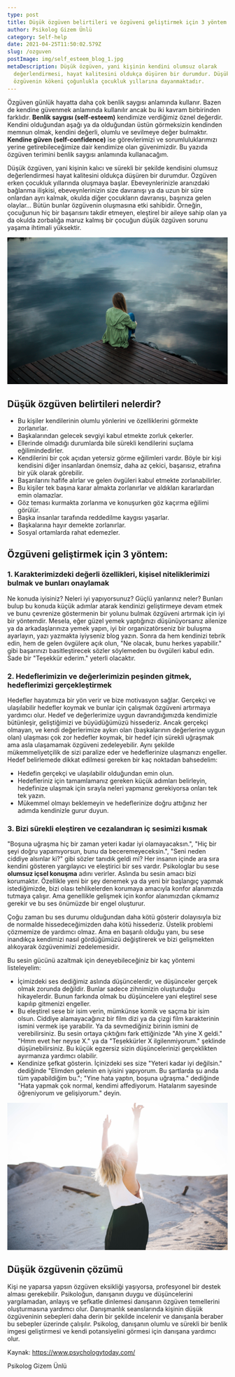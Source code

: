 ```yaml
---
type: post
title: Düşük özgüven belirtileri ve özgüveni geliştirmek için 3 yöntem
author: Psikolog Gizem Ünlü
category: Self-help
date: 2021-04-25T11:50:02.579Z
slug: /ozguven
postImage: img/self_esteem_blog_1.jpg
metaDescription: Düşük özgüven, yani kişinin kendini olumsuz olarak
  değerlendirmesi, hayat kalitesini oldukça düşüren bir durumdur. Düşük
  özgüvenin kökeni çoğunlukla çocukluk yıllarına dayanmaktadır.
---
```

Özgüven günlük hayatta daha çok benlik saygısı anlamında kullanır. Bazen de kendine güvenmek anlamında kullanılır ancak bu iki kavram birbirinden farklıdır. **Benlik saygısı (self-esteem)** kendimize verdiğimiz öznel değerdir. Kendini olduğundan aşağı ya da olduğundan üstün görmeksizin kendinden memnun olmak, kendini değerli, olumlu ve sevilmeye değer bulmaktır. **Kendine güven (self-confidence)** ise görevlerimizi ve sorumluluklarımızı yerine getirebileceğimize dair kendimize olan güvenimizdir. Bu yazıda özgüven terimini benlik saygısı anlamında kullanacağım.

Düşük özgüven, yani kişinin kalıcı ve sürekli bir şekilde kendisini olumsuz değerlendirmesi hayat kalitesini oldukça düşüren bir durumdur. Özgüven erken çocukluk yıllarında oluşmaya başlar. Ebeveynlerinizle aranızdaki bağlanma ilişkisi, ebeveynlerinizin size davranışı ya da uzun bir süre onlardan ayrı kalmak, okulda diğer çocukların davranışı, başınıza gelen olaylar... Bütün bunlar özgüvenin oluşmasına etki sahibidir. Örneğin, çocuğunun hiç bir başarısını takdir etmeyen, eleştirel bir aileye sahip olan ya da okulda zorbalığa maruz kalmış bir çocuğun düşük özgüven sorunu yaşama ihtimali yüksektir.



![](img/self_esteem_blog_1.jpg)

## Düşük özgüven belirtileri nelerdir?

* Bu kişiler kendilerinin olumlu yönlerini ve özelliklerini görmekte zorlanırlar.
* Başkalarından gelecek sevgiyi kabul etmekte zorluk çekerler.
* Ellerinde olmadığı durumlarda bile sürekli kendilerini suçlama eğilimindedirler.
* Kendilerini bir çok açıdan yetersiz görme eğilimleri vardır. Böyle bir kişi kendisini diğer insanlardan önemsiz, daha az çekici, başarısız, etrafına bir yük olarak görebilir.
* Başarılarını hafife alırlar ve gelen övgüleri kabul etmekte zorlanabilirler.
* Bu kişiler tek başına karar almakta zorlanırlar ve aldıkları kararlardan emin olamazlar.
* Göz teması kurmakta zorlanma ve konuşurken göz kaçırma eğilimi görülür.
* Başka insanlar tarafında reddedilme kaygısı yaşarlar.
* Başkalarına hayır demekte zorlanırlar.
* Sosyal ortamlarda rahat edemezler.

## Özgüveni geliştirmek için 3 yöntem:

### 1. **Karakterimizdeki değerli özellikleri, kişisel niteliklerimizi bulmak ve bunları onaylamak**

Ne konuda iyisiniz? Neleri iyi yapıyorsunuz? Güçlü yanlarınız neler? Bunları bulup bu konuda küçük adımlar atarak kendinizi geliştirmeye devam etmek ve bunu çevrenize göstermenin bir yolunu bulmak özgüveni artırmak için iyi bir yöntemdir. Mesela, eğer güzel yemek yaptığınızı düşünüyorsanız ailenize ya da arkadaşlarınıza yemek yapın, iyi bir organizatörseniz bir buluşma ayarlayın, yazı yazmakta iyiyseniz blog yazın. Sonra da hem kendinizi tebrik edin, hem de gelen övgülere açık olun, "Ne olacak, bunu herkes yapabilir." gibi başarınızı basitleştirecek sözler söylemeden bu övgüleri kabul edin. Sade bir "Teşekkür ederim." yeterli olacaktır.

### 2. **Hedeflerimizin ve değerlerimizin peşinden gitmek, hedeflerimizi gerçekleştirmek**

Hedefler hayatımıza bir yön verir ve bize motivasyon sağlar. Gerçekçi ve ulaşılabilir hedefler koymak ve bunlar için çalışmak özgüveni artırmaya yardımcı olur. Hedef ve değerlerimize uygun davrandığımızda kendimizle bütünleşir, geliştiğimizi ve büyüdüğümüzü hissederiz. Ancak gerçekçi olmayan, ve kendi değerlerimize aykırı olan (başkalarının değerlerine uygun olan) ulaşması çok zor hedefler koymak, bir hedef için sürekli uğraşmak ama asla ulaşamamak özgüveni zedeleyebilir. Aynı şekilde mükemmeliyetçilik de sizi paralize eder ve hedeflerinize ulaşmanızı engeller. Hedef belirlemede dikkat edilmesi gereken bir kaç noktadan bahsedelim:

* Hedefin gerçekçi ve ulaşılabilir olduğundan emin olun.
* Hedefleriniz için tamamlamanız gereken küçük adımları belirleyin, hedefinize ulaşmak için sırayla neleri yapmanız gerekiyorsa onları tek tek yazın.
* Mükemmel olmayı beklemeyin ve hedeflerinize doğru attığınız her adımda kendinizle gurur duyun.

### 3. **Bizi sürekli eleştiren ve cezalandıran iç sesimizi kısmak**

"Boşuna uğraşma hiç bir zaman yeteri kadar iyi olamayacaksın.", "Hiç bir şeyi doğru yapamıyorsun, bunu da beceremeyeceksin.", "Seni neden ciddiye alsınlar ki?" gibi sözler tanıdık geldi mi? Her insanın içinde ara sıra kendini gösteren yargılayıcı ve eleştirici bir ses vardır. Psikologlar bu sese **olumsuz içsel konuşma** adını verirler. Aslında bu sesin amacı bizi korumaktır. Özellikle yeni bir şey denemek ya da yeni bir başlangıç yapmak istediğimizde, bizi olası tehlikelerden korumaya amacıyla konfor alanımızda tutmaya çalışır. Ama genellikle gelişmek için konfor alanımızdan çıkmamız gerekir ve bu ses önümüzde bir engel oluşturur.

Çoğu zaman bu ses durumu olduğundan daha kötü gösterir dolayısıyla biz de normalde hissedeceğimizden daha kötü hissederiz. Üstelik problemi çözmemize de yardımcı olmaz. Ama en başarılı olduğu yanı, bu sese inandıkça kendimizi nasıl gördüğümüzü değiştirerek ve bizi gelişmekten alıkoyarak özgüvenimizi zedelemesidir.

Bu sesin gücünü azaltmak için deneyebileceğiniz bir kaç yöntemi listeleyelim:

* İçimizdeki ses dediğimiz aslında düşüncelerdir, ve düşünceler gerçek olmak zorunda değildir. Bunlar sadece zihnimizin oluşturduğu hikayelerdir. Bunun farkında olmak bu düşüncelere yani eleştirel sese kapılıp gitmenizi engeller.
* Bu eleştirel sese bir isim verin, mümkünse komik ve saçma bir isim olsun. Ciddiye alamayacağınız bir film dizi ya da çizgi film karakterinin ismini vermek işe yarabilir. Ya da sevmediğiniz birinin ismini de verebilirsiniz. Bu sesin ortaya çıktığını fark ettiğinizde "Ah yine X geldi." "Hmm evet her neyse X." ya da "Teşekkürler X ilgilenmiyorum." şeklinde düşünebilirsiniz. Bu küçük egzersiz sizin düşüncelerinizi gerçeklikten ayırmanıza yardımcı olabilir.
* Kendinize şefkat gösterin. İçinizdeki ses size "Yeteri kadar iyi değilsin." dediğinde "Elimden gelenin en iyisini yapıyorum. Bu şartlarda şu anda tüm yapabildiğim bu."; "Yine hata yaptın, boşuna uğraşma." dediğinde "Hata yapmak çok normal, kendimi affediyorum. Hatalarım sayesinde öğreniyorum ve gelişiyorum." deyin.

![](img/brooke-cagle-qj1j4hodnti-unsplash.jpg)

## Düşük özgüvenin çözümü

Kişi ne yaparsa yapsın özgüven eksikliği yaşıyorsa, profesyonel bir destek alması gerekebilir. Psikoloğun, danışanın duygu ve düşüncelerini yargılamadan, anlayış ve şefkatle dinlemesi danışanın özgüven temellerini oluşturmasına yardımcı olur. Danışmanlık seanslarında kişinin düşük özgüveninin sebepleri daha derin bir şekilde incelenir ve danışanla beraber bu sebepler üzerinde çalışılır. Psikolog, danışanın olumlu ve sürekli bir benlik imgesi geliştirmesi ve kendi potansiyelini görmesi için danışana yardımcı olur.

Kaynak: [](https://www.psychologytoday.com/)<https://www.psychologytoday.com/>

Psikolog Gizem Ünlü